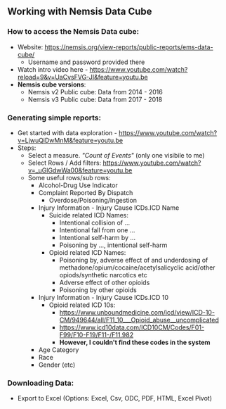 ## Working with Nemsis Data Cube

### How to access the Nemsis Data cube:
- Website: https://nemsis.org/view-reports/public-reports/ems-data-cube/
  - Username and password provided there
- Watch intro video here - https://www.youtube.com/watch?reload=9&v=UaCvsFVG-JI&feature=youtu.be
- **Nemsis cube versions**:
  - Nemsis v2 Public cube: Data from 2014 - 2016
  - Nemsis v3 Public cube: Data from 2017 - 2018
  
### Generating simple reports:
- Get started with data exploration - https://www.youtube.com/watch?v=LjwuQiDwMnM&feature=youtu.be
- Steps:
  - Select a measure. *"Count of Events"* (only one visibile to me)
  - Select Rows / Add filters: https://www.youtube.com/watch?v=_uGlGdwWa00&feature=youtu.be
  - Some useful rows/sub rows:
    - Alcohol-Drug Use Indicator
    - Complaint Reported By Dispatch
      - Overdose/Poisoning/Ingestion
    - Injury Information - Injury Cause ICDs.ICD Name
      - Suicide related ICD Names:
        - Intentional collision of ...
        - Intentional fall from one ...
        - Intentional self-harm by ...
        - Poisoning by ..., intentional self-harm
      - Opioid related ICD Names:
        - Poisoning by, adverse effect of and underdosing of methadone/opium/cocaine/acetylsalicyclic acid/other opiods/synthetic narcotics etc
        - Adverse effect of other opioids
        - Poisoning by other opioids
    - Injury Information - Injury Cause ICDs.ICD 10
      - Opioid related ICD 10s:
        - https://www.unboundmedicine.com/icd/view/ICD-10-CM/949644/all/F11_10___Opioid_abuse__uncomplicated
        - https://www.icd10data.com/ICD10CM/Codes/F01-F99/F10-F19/F11-/F11.982
        - **However, I couldn't find these codes in the system**
    - Age Category
    - Race
    - Gender (etc)

### Downloading Data:
- Export to Excel (Options: Excel, Csv, ODC, PDF, HTML, Excel Pivot)
  
